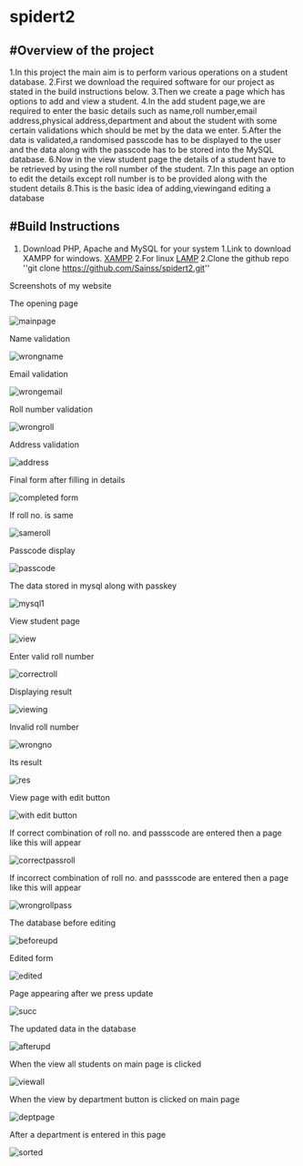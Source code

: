 # spidert2

#Overview of the project
--------------------------------------------------
1.In this project the main aim is to perform various operations on a student database.
2.First we download the required software for our project as stated in the build instructions below.
3.Then we create a page which has options to add and view a student.
4.In the add student page,we are required to enter the basic details such as name,roll number,email address,physical address,department and about the student with some certain validations which should be met by the data we enter.
5.After the data is validated,a randomised passcode has to be displayed to the user and the data along with the passcode has to be stored into the MySQL database.
6.Now in the view student page the details of a student have to be retrieved by using the roll number of the student.
7.In this page an option to edit the details except roll number is to be provided along with the student details 
8.This is the basic idea of adding,viewingand editing a database

#Build Instructions
---------------------------------------------------
1. Download PHP, Apache and MySQL for your system
      1.Link to download XAMPP for windows. [XAMPP](https://sourceforge.net/projects/xampp/?source=directory)
      2.For linux [LAMP](https://bitnami.com/stack/lamp/installer)
2.Clone the github repo ''git clone https://github.com/Sainss/spidert2.git''

Screenshots of my website

 The opening page


![mainpage](https://cloud.githubusercontent.com/assets/19251508/16239445/7fc86be8-3802-11e6-89c2-abe6ef95922d.jpg)



Name validation

![wrongname](https://cloud.githubusercontent.com/assets/19251508/16035852/e5c56b2a-3236-11e6-83fc-94140d0ca48e.jpg)

Email validation

![wrongemail](https://cloud.githubusercontent.com/assets/19251508/16035936/484cbe38-3237-11e6-9be3-202d099466d3.jpg)

Roll number validation

![wrongroll](https://cloud.githubusercontent.com/assets/19251508/16036012/9cf22c02-3237-11e6-898b-b66e544798d8.JPG)

Address validation

![address](https://cloud.githubusercontent.com/assets/19251508/16036017/a3238256-3237-11e6-8f94-5cffbb60fc90.jpg)

Final form after filling in details

![completed form](https://cloud.githubusercontent.com/assets/19251508/16173004/53f86fb0-35b2-11e6-8d6c-27e98bb6b876.jpg)

If roll no. is same

![sameroll](https://cloud.githubusercontent.com/assets/19251508/16173026/e2f8737c-35b2-11e6-9048-07bbc1505a62.jpg)

Passcode display

![passcode](https://cloud.githubusercontent.com/assets/19251508/16173020/c4117134-35b2-11e6-9c4a-114993725f1d.jpg)

The data stored in mysql along with passkey

![mysql1](https://cloud.githubusercontent.com/assets/19251508/16172963/185ad818-35b1-11e6-9780-13d672fd268b.jpg)

 View student page


![view](https://cloud.githubusercontent.com/assets/19251508/16173117/a5a7905a-35b4-11e6-8af5-6e9ba34bd379.jpg)

Enter valid roll number 


![correctroll](https://cloud.githubusercontent.com/assets/19251508/16173129/edc34fd2-35b4-11e6-89fe-8d7ccf8bf60b.jpg)


Displaying result


![viewing](https://cloud.githubusercontent.com/assets/19251508/16173118/abe75360-35b4-11e6-9f10-2fd4d7079301.jpg)


Invalid roll number


![wrongno](https://cloud.githubusercontent.com/assets/19251508/16173123/cb61656e-35b4-11e6-989d-21a4dc1ecdc2.jpg)


Its result


![res](https://cloud.githubusercontent.com/assets/19251508/16173127/d1fa9670-35b4-11e6-9722-8f0274fbcd3b.jpg)


View page with edit button

![with edit button](https://cloud.githubusercontent.com/assets/19251508/16203580/8bbd483a-3738-11e6-9d63-0595390d7eea.jpg)

If correct combination of roll no. and passscode are entered then a page like this will appear

![correctpassroll](https://cloud.githubusercontent.com/assets/19251508/16203686/1098f784-3739-11e6-92e1-fbf209c5814e.jpg)

If incorrect combination of roll no. and passscode are entered then a page like this will appear

![wrongrollpass](https://cloud.githubusercontent.com/assets/19251508/16203762/710a9208-3739-11e6-920c-3487f13e2268.jpg)


The database before editing

![beforeupd](https://cloud.githubusercontent.com/assets/19251508/16227926/5e93179c-37d1-11e6-800a-fb0ac6b460f8.jpg)

Edited form

![edited](https://cloud.githubusercontent.com/assets/19251508/16227760/4808ce3c-37d0-11e6-898b-7d149e35f18c.jpg)

Page appearing after we press update

![succ](https://cloud.githubusercontent.com/assets/19251508/16227807/a1c3da20-37d0-11e6-81c0-f65325fe830c.jpg)

The updated data in the database

![afterupd](https://cloud.githubusercontent.com/assets/19251508/16227872/062aa912-37d1-11e6-8163-5965e33324c2.jpg)

When the view all students on main page is clicked

![viewall](https://cloud.githubusercontent.com/assets/19251508/16236890/8dca3d76-37f7-11e6-87b7-d8bdabd67877.jpg)


When the view by department button is clicked on main page

![deptpage](https://cloud.githubusercontent.com/assets/19251508/16358102/5f076a26-3b27-11e6-9161-34d19497e417.jpg)


After a department is entered in this page

![sorted](https://cloud.githubusercontent.com/assets/19251508/16239462/942b3f20-3802-11e6-8b48-8531e0b77b8c.jpg)
